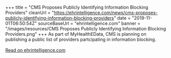 +++ 
title = "CMS Proposes Publicly Identifying Information Blocking Providers"
cleanUrl = "https://ehrintelligence.com/news/cms-proposes-publicly-identifying-information-blocking-providers"
date = "2019-11-01T06:50:54Z"
sourceBaseUrl = "ehrintelligence.com"
banner = "/images/resources/CMS Proposes Publicly Identifying Information Blocking Providers.png"
+++
As part of MyHealthEData, CMS is planning on publishing a public list of providers partcipating in information blocking.<br><br><a target="_blank" href=https://ehrintelligence.com/news/cms-proposes-publicly-identifying-information-blocking-providers>Read on ehrintelligence.com</a>
